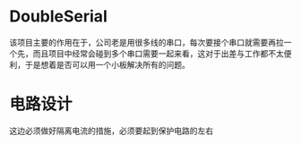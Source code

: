 # DoubleSerial
该项目主要的作用在于，公司老是用很多线的串口，每次要接个串口就需要再拉一个先，而且项目中经常会碰到多个串口需要一起来看，这对于出差与工作都不太便利，于是想着是否可以用一个小板解决所有的问题。

# 电路设计
这边必须做好隔离电流的措施，必须要起到保护电路的左右